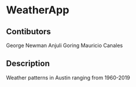 # WeatherApp

## Contibutors
George Newman
Anjuli Goring
Mauricio Canales

## Description
Weather patterns in Austin ranging from 1960-2019



